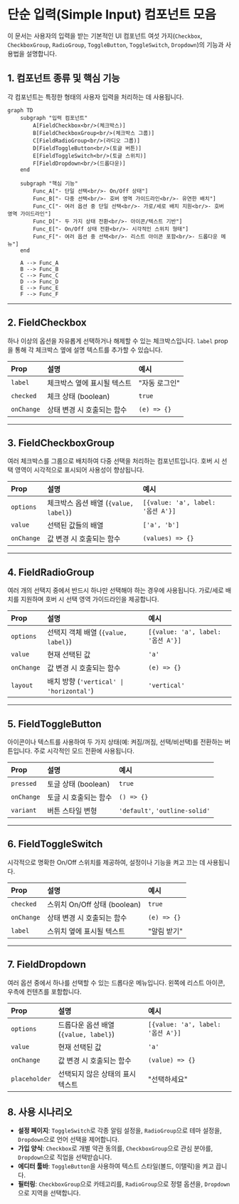 # 단순 입력(Simple Input) 컴포넌트 모음

이 문서는 사용자의 입력을 받는 기본적인 UI 컴포넌트 여섯 가지(`Checkbox`, `CheckboxGroup`, `RadioGroup`, `ToggleButton`, `ToggleSwitch`, `Dropdown`)의 기능과 사용법을 설명합니다.

## 1. 컴포넌트 종류 및 핵심 기능

각 컴포넌트는 특정한 형태의 사용자 입력을 처리하는 데 사용됩니다.

```mermaid
graph TD
    subgraph "입력 컴포넌트"
        A[FieldCheckbox<br/>(체크박스)]
        B[FieldCheckboxGroup<br/>(체크박스 그룹)]
        C[FieldRadioGroup<br/>(라디오 그룹)]
        D[FieldToggleButton<br/>(토글 버튼)]
        E[FieldToggleSwitch<br/>(토글 스위치)]
        F[FieldDropdown<br/>(드롭다운)]
    end

    subgraph "핵심 기능"
        Func_A["- 단일 선택<br/>- On/Off 상태"]
        Func_B["- 다중 선택<br/>- 호버 영역 가이드라인<br/>- 유연한 배치"]
        Func_C["- 여러 옵션 중 단일 선택<br/>- 가로/세로 배치 지원<br/>- 호버 영역 가이드라인"]
        Func_D["- 두 가지 상태 전환<br/>- 아이콘/텍스트 기반"]
        Func_E["- On/Off 상태 전환<br/>- 시각적인 스위치 형태"]
        Func_F["- 여러 옵션 중 선택<br/>- 리스트 아이콘 포함<br/>- 드롭다운 메뉴"]
    end

    A --> Func_A
    B --> Func_B
    C --> Func_C
    D --> Func_D
    E --> Func_E
    F --> Func_F
```

---

## 2. FieldCheckbox

하나 이상의 옵션을 자유롭게 선택하거나 해제할 수 있는 체크박스입니다. `label` prop을 통해 각 체크박스 옆에 설명 텍스트를 추가할 수 있습니다.

| Prop       | 설명                        | 예시          |
| :--------- | :-------------------------- | :------------ |
| `label`    | 체크박스 옆에 표시될 텍스트 | "자동 로그인" |
| `checked`  | 체크 상태 (boolean)         | `true`        |
| `onChange` | 상태 변경 시 호출되는 함수  | `(e) => {}`   |

---

## 3. FieldCheckboxGroup

여러 체크박스를 그룹으로 배치하여 다중 선택을 처리하는 컴포넌트입니다. 호버 시 선택 영역이 시각적으로 표시되어 사용성이 향상됩니다.

| Prop       | 설명                                    | 예시                              |
| :--------- | :-------------------------------------- | :-------------------------------- |
| `options`  | 체크박스 옵션 배열 (`{value, label}`)  | `[{value: 'a', label: '옵션 A'}]` |
| `value`    | 선택된 값들의 배열                      | `['a', 'b']`                      |
| `onChange` | 값 변경 시 호출되는 함수                | `(values) => {}`                  |

---

## 4. FieldRadioGroup

여러 개의 선택지 중에서 반드시 하나만 선택해야 하는 경우에 사용됩니다. 가로/세로 배치를 지원하며 호버 시 선택 영역 가이드라인을 제공합니다.

| Prop       | 설명                                | 예시                              |
| :--------- | :---------------------------------- | :-------------------------------- |
| `options`  | 선택지 객체 배열 (`{value, label}`) | `[{value: 'a', label: '옵션 A'}]` |
| `value`    | 현재 선택된 값                      | `'a'`                             |
| `onChange` | 값 변경 시 호출되는 함수            | `(e) => {}`                       |
| `layout`   | 배치 방향 (`'vertical' \| 'horizontal'`) | `'vertical'`                    |

---

## 5. FieldToggleButton

아이콘이나 텍스트를 사용하여 두 가지 상태(예: 켜짐/꺼짐, 선택/비선택)를 전환하는 버튼입니다. 주로 시각적인 모드 전환에 사용됩니다.

| Prop        | 설명                                 | 예시                              |
| :---------- | :----------------------------------- | :-------------------------------- |
| `pressed`   | 토글 상태 (boolean)                  | `true`                            |
| `onChange`  | 토글 시 호출되는 함수                | `() => {}`                        |
| `variant`   | 버튼 스타일 변형                     | `'default'`, `'outline-solid'`    |

---

## 6. FieldToggleSwitch

시각적으로 명확한 On/Off 스위치를 제공하여, 설정이나 기능을 켜고 끄는 데 사용됩니다.

| Prop       | 설명                         | 예시        |
| :--------- | :--------------------------- | :---------- |
| `checked`  | 스위치 On/Off 상태 (boolean) | `true`      |
| `onChange` | 상태 변경 시 호출되는 함수   | `(e) => {}` |
| `label`    | 스위치 옆에 표시될 텍스트    | "알림 받기" |

---

## 7. FieldDropdown

여러 옵션 중에서 하나를 선택할 수 있는 드롭다운 메뉴입니다. 왼쪽에 리스트 아이콘, 우측에 컨텐츠를 포함합니다.

| Prop          | 설명                                | 예시                              |
| :------------ | :---------------------------------- | :-------------------------------- |
| `options`     | 드롭다운 옵션 배열 (`{value, label}`) | `[{value: 'a', label: '옵션 A'}]` |
| `value`       | 현재 선택된 값                      | `'a'`                             |
| `onChange`    | 값 변경 시 호출되는 함수            | `(value) => {}`                   |
| `placeholder` | 선택되지 않은 상태의 표시 텍스트    | "선택하세요"                      |

## 8. 사용 시나리오

- **설정 페이지**: `ToggleSwitch`로 각종 알림 설정을, `RadioGroup`으로 테마 설정을, `Dropdown`으로 언어 선택을 제어합니다.
- **가입 양식**: `Checkbox`로 개별 약관 동의를, `CheckboxGroup`으로 관심 분야를, `Dropdown`으로 직업을 선택받습니다.
- **에디터 툴바**: `ToggleButton`을 사용하여 텍스트 스타일(볼드, 이탤릭)을 켜고 끕니다.
- **필터링**: `CheckboxGroup`으로 카테고리를, `RadioGroup`으로 정렬 옵션을, `Dropdown`으로 지역을 선택합니다.
